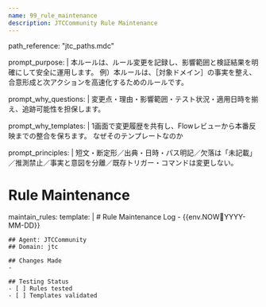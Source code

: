 ```yaml
---
name: 99_rule_maintenance
description: JTCCommunity Rule Maintenance
---
```


path_reference: "jtc_paths.mdc"

prompt_purpose: |
  本ルールは、ルール変更を記録し、影響範囲と検証結果を明確にして安全に運用します。
  例）本ルールは、［対象ドメイン］の事実を整え、合意形成と次アクションを高速化するためのルールです。

prompt_why_questions: |
  変更点・理由・影響範囲・テスト状況・適用日時を揃え、追跡可能性を担保します。

prompt_why_templates: |
  1画面で変更履歴を共有し、Flowレビューから本番反映までの整合を保ちます。
  なぜそのテンプレートなのか

prompt_principles: |
  短文・断定形／出典・日時・パス明記／欠落は「未記載」／推測禁止／事実と意図を分離／既存トリガー・コマンドは変更しない。

# Rule Maintenance

maintain_rules:
  template: |
    # Rule Maintenance Log - {{env.NOW:date:YYYY-MM-DD}}
    
    ## Agent: JTCCommunity
    ## Domain: jtc
    
    ## Changes Made
    - 
    
    ## Testing Status
    - [ ] Rules tested
    - [ ] Templates validated
